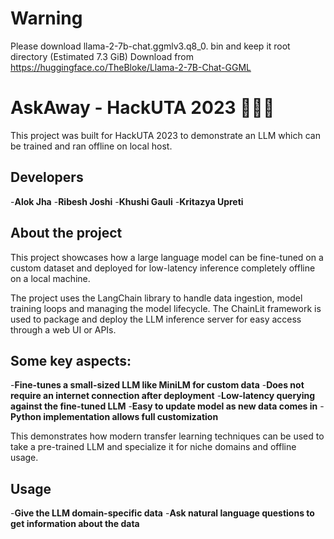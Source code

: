 # Warning
Please download llama-2-7b-chat.ggmlv3.q8_0. bin
and keep it root directory (Estimated 7.3 GiB) 
Download from https://huggingface.co/TheBloke/Llama-2-7B-Chat-GGML

# AskAway - HackUTA 2023 🚀🚀🚀
This project was built for HackUTA 2023 to demonstrate an LLM which can  be trained and ran offline on local host. 

## Developers
 -**Alok Jha**
 -**Ribesh Joshi**
 -**Khushi Gauli**
 -**Kritazya Upreti**


## About the project

This project showcases how a large language model can be fine-tuned on a custom dataset and deployed for low-latency inference completely offline on a local machine.

The project uses the LangChain library to handle data ingestion, model training loops and managing the model lifecycle. The ChainLit framework is used to package and deploy the LLM inference server for easy access through a web UI or APIs.

## Some key aspects:
-**Fine-tunes a small-sized LLM like MiniLM for custom data**
-**Does not require an internet connection after deployment**
-**Low-latency querying against the fine-tuned LLM**
-**Easy to update model as new data comes in**
-**Python implementation allows full customization**

This demonstrates how modern transfer learning techniques can be used to take a pre-trained LLM and specialize it for niche domains and offline usage.

## Usage
-**Give the LLM domain-specific data**
-**Ask natural language questions to get information about the data**